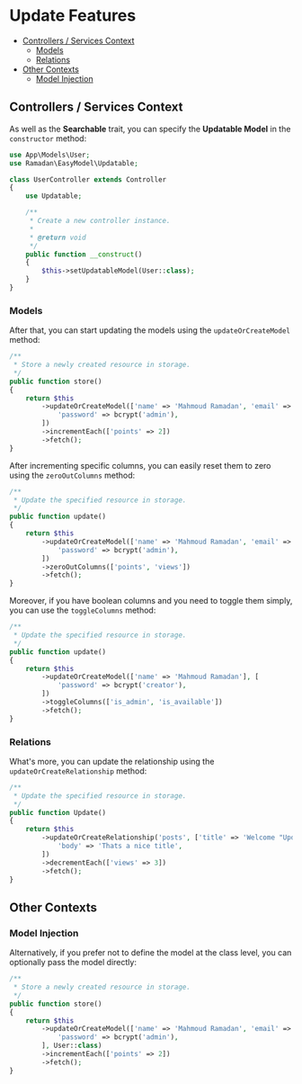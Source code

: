 # Update Features

- [Controllers / Services Context](#controllers--services-context)
  - [Models](#models)
  - [Relations](#relations)
- [Other Contexts](#other-contexts)
  - [Model Injection](#model-injection)

## Controllers / Services Context

As well as the **Searchable** trait, you can specify the **Updatable Model** in the `constructor` method:

```PHP
use App\Models\User;
use Ramadan\EasyModel\Updatable;

class UserController extends Controller
{
    use Updatable;

    /**
     * Create a new controller instance.
     *
     * @return void
     */
    public function __construct()
    {
        $this->setUpdatableModel(User::class);
    }
}
```

### Models

After that, you can start updating the models using the `updateOrCreateModel` method:

```PHP
/**
 * Store a newly created resource in storage.
 */
public function store()
{
    return $this
        ->updateOrCreateModel(['name' => 'Mahmoud Ramadan', 'email' => 'easymodel@updatable.org'], [
            'password' => bcrypt('admin'),
        ])
        ->incrementEach(['points' => 2])
        ->fetch();
}
```

After incrementing specific columns, you can easily reset them to zero using the `zeroOutColumns` method:

```PHP
/**
 * Update the specified resource in storage.
 */
public function update()
{
    return $this
        ->updateOrCreateModel(['name' => 'Mahmoud Ramadan', 'email' => 'easymodel@updatable.org'], [
            'password' => bcrypt('admin'),
        ])
        ->zeroOutColumns(['points', 'views'])
        ->fetch();
}
```

Moreover, if you have boolean columns and you need to toggle them simply, you can use the `toggleColumns` method:

```PHP
/**
 * Update the specified resource in storage.
 */
public function update()
{
    return $this
        ->updateOrCreateModel(['name' => 'Mahmoud Ramadan'], [
            'password' => bcrypt('creator'),
        ])
        ->toggleColumns(['is_admin', 'is_available'])
        ->fetch();
}
```

### Relations

What's more, you can update the relationship using the `updateOrCreateRelationship` method:

```PHP
/**
 * Update the specified resource in storage.
 */
public function Update()
{
    return $this
        ->updateOrCreateRelationship('posts', ['title' => 'Welcome "Updatable" trait!', 'user_id' => 1], [
            'body' => 'Thats a nice title',
        ])
        ->decrementEach(['views' => 3])
        ->fetch();
}
```

## Other Contexts

### Model Injection

Alternatively, if you prefer not to define the model at the class level, you can optionally pass the model directly:

```PHP
/**
 * Store a newly created resource in storage.
 */
public function store()
{
    return $this
        ->updateOrCreateModel(['name' => 'Mahmoud Ramadan', 'email' => 'easymodel@updatable.org'], [
            'password' => bcrypt('admin'),
        ], User::class)
        ->incrementEach(['points' => 2])
        ->fetch();
}
```
